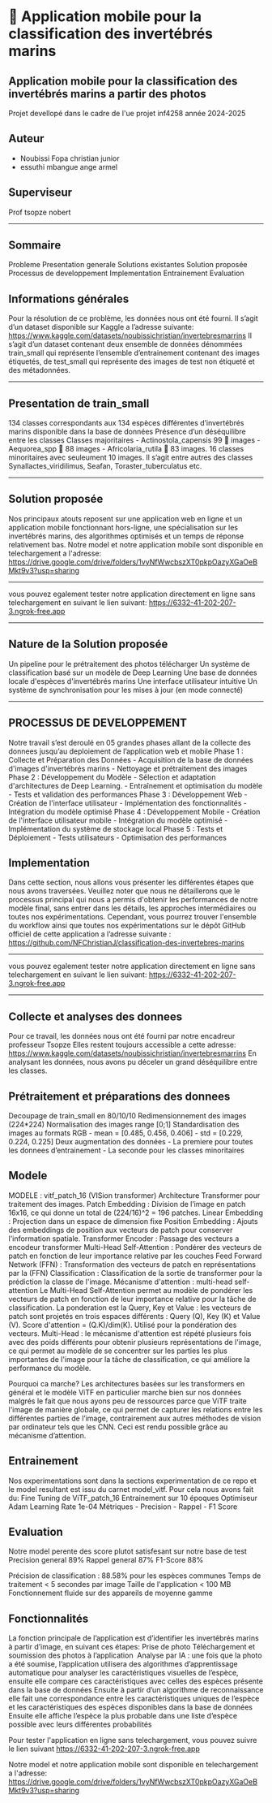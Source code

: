 # 🐚 Application mobile pour la classification des invertébrés marins


## Application mobile pour la classification des invertébrés marins a partir des photos

Projet devellopé dans le cadre de l'ue projet inf4258 année 2024-2025
## Auteur 
- Noubissi Fopa christian junior
- essuthi mbangue ange armel

## Superviseur 
Prof tsopze nobert

---

## Sommaire
Probleme
Presentation generale
Solutions existantes
Solution proposée
Processus de developpement
Implementation
Entrainement
Evaluation


## Informations générales
Pour la résolution de ce problème, les données nous ont été fourni. Il s’agit d’un dataset disponible sur Kaggle a l’adresse suivante: https://www.kaggle.com/datasets/noubissichristian/invertebresmarrins
Il s’agit d’un dataset contenant deux ensemble de données dénommées train_small qui représente l’ensemble d’entrainement contenant des images étiquetés, de test_small qui représente des images de test non étiqueté et des métadonnées.

---


## Presentation de train_small
134 classes correspondants aux 134 espèces différentes d’invertébrés marins disponible dans la base de données
Présence d’un déséquilibre entre les classes
Classes majoritaires 
	- Actinostola_capensis 99  images 
	- Aequorea_spp  88 images 
	- Africolaria_rutila   83 images. 
16 classes minoritaires avec seuleument 10 images. Il s’agit entre autres des classes Synallactes_viridilimus, Seafan, Toraster_tuberculatus etc.

---


## Solution proposée
Nos principaux atouts reposent sur une application web en ligne et un application mobile fonctionnant hors-ligne, une spécialisation sur les invertébrés marins, des algorithmes optimisés et un temps de réponse relativement bas.
Notre model et notre application mobile sont disponible en telechargement a l'adresse:
https://drive.google.com/drive/folders/1vyNfWwcbszXT0pkpOazyXGaOeBMkt9v3?usp=sharing

---

vous pouvez egalement tester notre application directement en ligne sans telechargement en suivant le lien suivant:
https://6332-41-202-207-3.ngrok-free.app

---

## Nature de la Solution proposée
Un pipeline pour le prétraitement des photos télécharger 
Un système de classification basé sur un modèle de Deep Learning
Une base de données locale d'espèces d'invertébrés marins
Une interface utilisateur intuitive
Un système de synchronisation pour les mises à jour (en mode connecté)


---

## PROCESSUS DE DEVELOPPEMENT
Notre travail s’est deroulé en 05 grandes phases allant de la collecte des donnees jusqu’au deploiement de l’application web et mobile
Phase 1 : Collecte et Préparation des Données
	- Acquisition de la base de données d'images d'invertébrés marins
	- Nettoyage et prétraitement des images
Phase 2 : Développement du Modèle
	- Sélection et adaptation d'architectures de Deep Learning.
	- Entraînement et optimisation du modèle
	- Tests et validation des performances
Phase 3 : Développement Web
	- Création de l'interface utilisateur
	- Implémentation des fonctionnalités
	- Intégration du modèle optimisé
Phase 4 : Développement Mobile
	- Création de l'interface utilisateur mobile
	- Intégration du modèle optimisé
	- Implémentation du système de stockage local
Phase 5 : Tests et Déploiement
	- Tests utilisateurs
	- Optimisation des performances


## Implementation
Dans cette section, nous allons vous présenter les différentes étapes que nous avons traversées. 
Veuillez noter que nous ne détaillerons que le processus principal qui nous a permis d'obtenir les performances de notre modèle final, sans entrer dans les détails, les approches intermédiaires ou toutes nos expérimentations. 
Cependant, vous pourrez trouver l'ensemble du workflow ainsi que toutes nos expérimentations sur le dépôt GitHub officiel de cette application a l’adresse suivante : https://github.com/NFChristianJ/classification-des-invertebres-marins

---
vous pouvez egalement tester notre application directement en ligne sans telechargement en suivant le lien suivant:
https://6332-41-202-207-3.ngrok-free.app

---

## Collecte et analyses des donnees
Pour ce travail, les données nous ont été fourni par notre encadreur professeur Tsopze
Elles restent toujours accessible a cette adresse: https://www.kaggle.com/datasets/noubissichristian/invertebresmarrins
En analysant les données, nous avons pu déceler un grand déséquilibre entre les classes.


## Prétraitement et préparations des donnees
Decoupage de train_small en 80/10/10
Redimensionnement des images (224*224)
Normalisation des images range [0;1]
Standardisation des images au formats RGB 
	- mean = [0.485, 0.456, 0.406]
	- std = [0.229, 0.224, 0.225]
Deux augmentation des données
	- La premiere pour toutes les donnees d’entrainement
	- La seconde pour les classes minoritaires

## Modele
MODELE : vitf_patch_16 (VISion transformer)
Architecture Transformer pour traitement des images. 
Patch Embedding : Division de l’image en patch 16x16, ce qui donne un total de (224/16)^2 = 196 patches.
Linear Embedding : Projection dans un espace de dimension fixe
Position Embedding : Ajouts des embeddings de position aux vecteurs de patch pour conserver l'information spatiale.
Transformer Encoder : Passage des vecteurs a encodeur transformer
Multi-Head Self-Attention : Pondérer des vecteurs de patch en fonction de leur importance relative par les couches
Feed Forward Network (FFN) : Transformation des vecteurs de patch en représentations par la (FFN)
Classification : Classification de la sortie de transformer pour la prédiction la classe de l'image.
Mécanisme d'attention : multi-head self-attention
Le Multi-Head Self-Attention permet au modèle de pondérer les vecteurs de patch en fonction de leur importance relative pour la tâche de classification.
La ponderation est la Query, Key et Value : les vecteurs de patch sont projetés en trois espaces différents : Query (Q), Key (K) et Value (V).
Score d'attention = (Q.K)/dim(K). Utilisé pour la pondération des vecteurs.
Multi-Head : le mécanisme d'attention est répété plusieurs fois avec des poids différents pour obtenir plusieurs représentations de l'image, ce qui permet au modèle de se concentrer sur les parties les plus importantes de l'image pour la tâche de classification, ce qui améliore la performance du modèle.

Pourquoi ca marche?
Les architectures basées sur les transformers en général et le modèle ViTF en particulier marche bien sur nos données malgrés le fait que nous ayons peu de ressources parce que ViTF traite l'image de manière globale, ce qui permet de capturer les relations entre les différentes parties de l’image, contrairement aux autres méthodes de vision par ordinateur tels que les CNN. Ceci est rendu possible grâce au mécanisme d’attention.


## Entrainement 
Nos experimentations sont dans la sections experimentation de ce repo et le model resultant est issu du carnet model_vitf. Pour cela nous avons fait du:
Fine Tuning de ViTF_patch_16
Entrainement sur 10 époques
Optimiseur Adam
Learning Rate 1e-04
Métriques
	- Precision
	- Rappel
	- F1 Score


## Evaluation
Notre model perente des score plutot satisfesant sur notre base de test
Precision general 89%
Rappel general 87%
F1-Score 88%

Précision de classification : 88.58% pour les espèces communes
Temps de traitement < 5 secondes par image
Taille de l'application < 100 MB
Fonctionnement fluide sur des appareils de moyenne gamme


## Fonctionnalités
La fonction principale de l’application est d’identifier les invertébrés marins à partir d’image, en suivant ces étapes:
Prise de photo
Téléchargement et soumission des photos à l’application 
Analyse par IA : une fois que la photo a été soumise, l’application utilisera des algorithmes d’apprentissage automatique pour analyser les caractéristiques visuelles de l’espèce, ensuite elle compare ces caractéristiques avec celles des espèces présente dans la base de données
Ensuite à partir d’un algorithme de reconnaissance elle fait une correspondance entre les caractéristiques uniques de l’espèce et les caractéristiques des espèces disponibles dans la base de données
Ensuite elle affiche l’espèce la plus probable dans une liste d’espèce possible avec leurs différentes probabilités

Pour tester l'application en ligne sans telechargement, vous pouvez suivre le lien suivant 
https://6332-41-202-207-3.ngrok-free.app

Notre model et notre application mobile sont disponible en telechargement a l'adresse:
https://drive.google.com/drive/folders/1vyNfWwcbszXT0pkpOazyXGaOeBMkt9v3?usp=sharing

